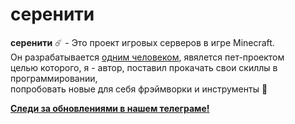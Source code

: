 # серенити

**серенити** ☄️ - Это проект игровых серверов в игре Minecraft.\
Он разрабатывается [одним человеком](https://github.com/smokingplaya), явялется пет-проектом\
целью которого, я - автор, поставил прокачать свои скиллы в программировании,\
попробовать новые для себя фрэймворки и инструменты 🎩

[**Следи за обновлениями в нашем телеграме!**](https://t.me/serenitymcru)
